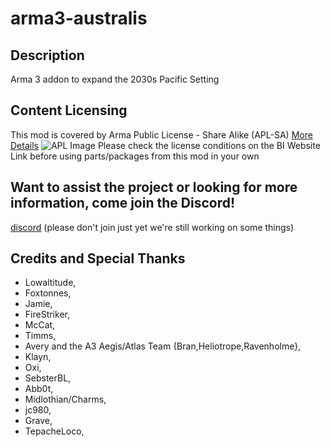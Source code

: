 # arma3-australis

## Description
Arma 3 addon to expand the 2030s Pacific Setting

## Content Licensing
This mod is covered by Arma Public License - Share Alike (APL-SA) [More Details](https://www.bohemia.net/community/licenses/arma-public-license-share-alike) ![APL Image](https://data.bistudio.com/images/license/APL-SA.png) 
Please check the license conditions on the BI Website Link before using parts/packages from this mod in your own


## Want to assist the project or looking for more information, come join the Discord!
[discord](https://discord.gg/Bang9sA) (please don't join just yet we're still working on some things)

## Credits and Special Thanks
 - Lowaltitude,
 - Foxtonnes,
 - Jamie,
 - FireStriker,
 - McCat,
 - Timms,
 - Avery and the A3 Aegis/Atlas Team {Bran,Heliotrope,Ravenholme},
 - Klayn,
 - Oxi,
 - SebsterBL,
 - Abb0t,
 - Midlothian/Charms,
 - jc980,
 - Grave,
 - TepacheLoco,
